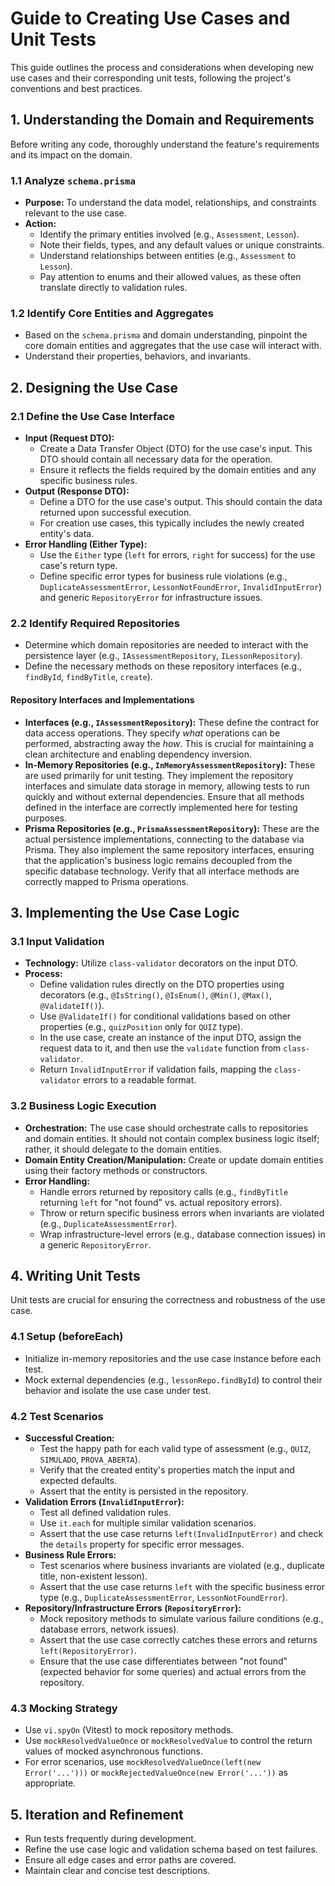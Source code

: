# Guide to Creating Use Cases and Unit Tests

This guide outlines the process and considerations when developing new use cases and their corresponding unit tests, following the project's conventions and best practices.

## 1. Understanding the Domain and Requirements

Before writing any code, thoroughly understand the feature's requirements and its impact on the domain.

### 1.1 Analyze `schema.prisma`

- **Purpose:** To understand the data model, relationships, and constraints relevant to the use case.
- **Action:**
  - Identify the primary entities involved (e.g., `Assessment`, `Lesson`).
  - Note their fields, types, and any default values or unique constraints.
  - Understand relationships between entities (e.g., `Assessment` to `Lesson`).
  - Pay attention to enums and their allowed values, as these often translate directly to validation rules.

### 1.2 Identify Core Entities and Aggregates

- Based on the `schema.prisma` and domain understanding, pinpoint the core domain entities and aggregates that the use case will interact with.
- Understand their properties, behaviors, and invariants.

## 2. Designing the Use Case

### 2.1 Define the Use Case Interface

- **Input (Request DTO):**
  - Create a Data Transfer Object (DTO) for the use case's input. This DTO should contain all necessary data for the operation.
  - Ensure it reflects the fields required by the domain entities and any specific business rules.
- **Output (Response DTO):**
  - Define a DTO for the use case's output. This should contain the data returned upon successful execution.
  - For creation use cases, this typically includes the newly created entity's data.
- **Error Handling (Either Type):**
  - Use the `Either` type (`left` for errors, `right` for success) for the use case's return type.
  - Define specific error types for business rule violations (e.g., `DuplicateAssessmentError`, `LessonNotFoundError`, `InvalidInputError`) and generic `RepositoryError` for infrastructure issues.

### 2.2 Identify Required Repositories

- Determine which domain repositories are needed to interact with the persistence layer (e.g., `IAssessmentRepository`, `ILessonRepository`).
- Define the necessary methods on these repository interfaces (e.g., `findById`, `findByTitle`, `create`).

#### Repository Interfaces and Implementations

- **Interfaces (e.g., `IAssessmentRepository`):** These define the contract for data access operations. They specify _what_ operations can be performed, abstracting away the _how_. This is crucial for maintaining a clean architecture and enabling dependency inversion.
- **In-Memory Repositories (e.g., `InMemoryAssessmentRepository`):** These are used primarily for unit testing. They implement the repository interfaces and simulate data storage in memory, allowing tests to run quickly and without external dependencies. Ensure that all methods defined in the interface are correctly implemented here for testing purposes.
- **Prisma Repositories (e.g., `PrismaAssessmentRepository`):** These are the actual persistence implementations, connecting to the database via Prisma. They also implement the same repository interfaces, ensuring that the application's business logic remains decoupled from the specific database technology. Verify that all interface methods are correctly mapped to Prisma operations.

## 3. Implementing the Use Case Logic

### 3.1 Input Validation
- **Technology:** Utilize `class-validator` decorators on the input DTO.
- **Process:**
    - Define validation rules directly on the DTO properties using decorators (e.g., `@IsString()`, `@IsEnum()`, `@Min()`, `@Max()`, `@ValidateIf()`).
    - Use `@ValidateIf()` for conditional validations based on other properties (e.g., `quizPosition` only for `QUIZ` type).
    - In the use case, create an instance of the input DTO, assign the request data to it, and then use the `validate` function from `class-validator`.
    - Return `InvalidInputError` if validation fails, mapping the `class-validator` errors to a readable format.

### 3.2 Business Logic Execution

- **Orchestration:** The use case should orchestrate calls to repositories and domain entities. It should not contain complex business logic itself; rather, it should delegate to the domain entities.
- **Domain Entity Creation/Manipulation:** Create or update domain entities using their factory methods or constructors.
- **Error Handling:**
  - Handle errors returned by repository calls (e.g., `findByTitle` returning `left` for "not found" vs. actual repository errors).
  - Throw or return specific business errors when invariants are violated (e.g., `DuplicateAssessmentError`).
  - Wrap infrastructure-level errors (e.g., database connection issues) in a generic `RepositoryError`.

## 4. Writing Unit Tests

Unit tests are crucial for ensuring the correctness and robustness of the use case.

### 4.1 Setup (beforeEach)

- Initialize in-memory repositories and the use case instance before each test.
- Mock external dependencies (e.g., `lessonRepo.findById`) to control their behavior and isolate the use case under test.

### 4.2 Test Scenarios

- **Successful Creation:**
  - Test the happy path for each valid type of assessment (e.g., `QUIZ`, `SIMULADO`, `PROVA_ABERTA`).
  - Verify that the created entity's properties match the input and expected defaults.
  - Assert that the entity is persisted in the repository.
- **Validation Errors (`InvalidInputError`):**
  - Test all defined validation rules.
  - Use `it.each` for multiple similar validation scenarios.
  - Assert that the use case returns `left(InvalidInputError)` and check the `details` property for specific error messages.
- **Business Rule Errors:**
  - Test scenarios where business invariants are violated (e.g., duplicate title, non-existent lesson).
  - Assert that the use case returns `left` with the specific business error type (e.g., `DuplicateAssessmentError`, `LessonNotFoundError`).
- **Repository/Infrastructure Errors (`RepositoryError`):**
  - Mock repository methods to simulate various failure conditions (e.g., database errors, network issues).
  - Assert that the use case correctly catches these errors and returns `left(RepositoryError)`.
  - Ensure that the use case differentiates between "not found" (expected behavior for some queries) and actual errors from the repository.

### 4.3 Mocking Strategy

- Use `vi.spyOn` (Vitest) to mock repository methods.
- Use `mockResolvedValueOnce` or `mockResolvedValue` to control the return values of mocked asynchronous functions.
- For error scenarios, use `mockResolvedValueOnce(left(new Error('...')))` or `mockRejectedValueOnce(new Error('...'))` as appropriate.

## 5. Iteration and Refinement

- Run tests frequently during development.
- Refine the use case logic and validation schema based on test failures.
- Ensure all edge cases and error paths are covered.
- Maintain clear and concise test descriptions.
